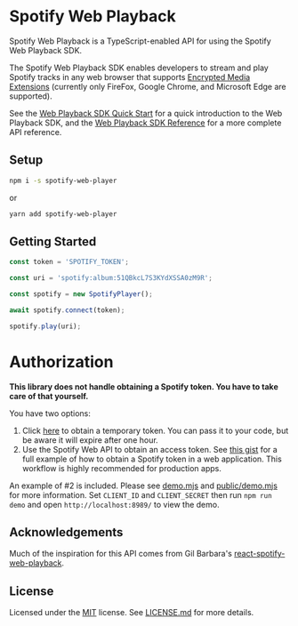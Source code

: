 # Spotify Web Playback

Spotify Web Playback is a TypeScript-enabled API for using the Spotify Web Playback SDK.

The Spotify Web Playback SDK enables developers to stream and play Spotify tracks
in any web browser that supports [Encrypted Media Extensions](https://www.w3.org/TR/encrypted-media/)
(currently only FireFox, Google Chrome, and Microsoft Edge are supported).

See the [Web Playback SDK Quick Start](https://developer.spotify.com/documentation/web-playback-sdk/quick-start/) for a quick introduction to the Web Playback SDK, and the [Web Playback SDK Reference](https://developer.spotify.com/documentation/web-playback-sdk/reference/) for a more complete API reference.

## Setup

```bash
npm i -s spotify-web-player
```

or

```bash
yarn add spotify-web-player
```

## Getting Started

```javascript
const token = 'SPOTIFY_TOKEN';

const uri = 'spotify:album:51QBkcL7S3KYdXSSA0zM9R';

const spotify = new SpotifyPlayer();

await spotify.connect(token);

spotify.play(uri);
```

# Authorization

**This library does not handle obtaining a Spotify token. You have to take care of that yourself.**

You have two options:

1. Click [here] to obtain a temporary token. You can pass it to your code, but be aware it will expire after one hour.
2. Use the Spotify Web API to obtain an access token. See [this gist] for a full example of how to obtain a Spotify token in a web application. This workflow is highly recommended for production apps.

An example of #2 is included. Please see [demo.mjs](demo.mjs) and [public/demo.mjs](public/demo.mjs) for more information.
Set `CLIENT_ID` and `CLIENT_SECRET` then run `npm run demo` and open `http://localhost:8989/` to view the demo.

## Acknowledgements

Much of the inspiration for this API comes from Gil Barbara's [react-spotify-web-playback](https://github.com/gilbarbara/react-spotify-web-playback).

## License

Licensed under the [MIT](https://spdx.org/licenses/MIT) license. See [LICENSE.md](LICENSE.md) for more details.

[here]: https://accounts.spotify.com/en/authorize?response_type=token&client_id=adaaf209fb064dfab873a71817029e0d&redirect_uri=https:%2F%2Fdeveloper.spotify.com%2Fdocumentation%2Fweb-playback-sdk%2Fquick-start%2F&scope=streaming%20user-read-email%20user-read-private%20user-library-read%20user-library-modify%20user-read-playback-state%20user-modify-playback-state&show_dialog=true
[this gist]: https://gist.github.com/Symbitic/95c0f4321b310be3a86eb0adf4a268ff
